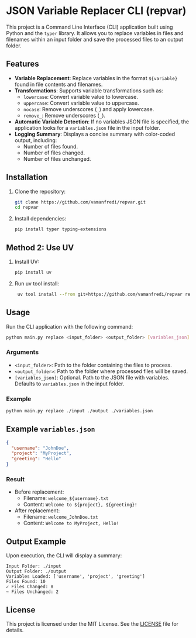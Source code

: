 # JSON Variable Replacer CLI (repvar)

This project is a Command Line Interface (CLI) application built using Python and the `typer` library. It allows you to replace variables in files and filenames within an input folder and save the processed files to an output folder.

## Features

- **Variable Replacement**: Replace variables in the format `${variable}` found in file contents and filenames.
- **Transformations**: Supports variable transformations such as:
  - `lowercase`: Convert variable value to lowercase.
  - `uppercase`: Convert variable value to uppercase.
  - `nocase`: Remove underscores (`_`) and apply lowercase.
  - `remove_`: Remove underscores (`_`).
- **Automatic Variable Detection**: If no variables JSON file is specified, the application looks for a `variables.json` file in the input folder.
- **Logging Summary**: Displays a concise summary with color-coded output, including:
  - Number of files found.
  - Number of files changed.
  - Number of files unchanged.

## Installation

1. Clone the repository:
   ```bash
   git clone https://github.com/vamanfredi/repvar.git
   cd repvar
   ```
2. Install dependencies:
   ```bash
   pip install typer typing-extensions
   ```
## Method 2: Use UV
 1. Install UV:
    ```bash
    pip install uv
    ```
 2. Run uv tool install:
    ```bash
     uv tool install --from git+https://github.com/vamanfredi/repvar repvar
     ```

## Usage

Run the CLI application with the following command:
```bash
python main.py replace <input_folder> <output_folder> [variables_json]
```

### Arguments
- `<input_folder>`: Path to the folder containing the files to process.
- `<output_folder>`: Path to the folder where processed files will be saved.
- `[variables_json]`: Optional. Path to the JSON file with variables. Defaults to `variables.json` in the input folder.

### Example
```bash
python main.py replace ./input ./output ./variables.json
```

## Example `variables.json`

```json
{
  "username": "JohnDoe",
  "project": "MyProject",
  "greeting": "Hello"
}
```

### Result
- Before replacement:
  - Filename: `welcome_${username}.txt`
  - Content: `Welcome to ${project}, ${greeting}!`
- After replacement:
  - Filename: `welcome_JohnDoe.txt`
  - Content: `Welcome to MyProject, Hello!`

## Output Example

Upon execution, the CLI will display a summary:
```plaintext
Input Folder: ./input
Output Folder: ./output
Variables Loaded: ['username', 'project', 'greeting']
Files Found: 10
✓ Files Changed: 8
~ Files Unchanged: 2
```

## License

This project is licensed under the MIT License. See the [LICENSE](LICENSE) file for details.

